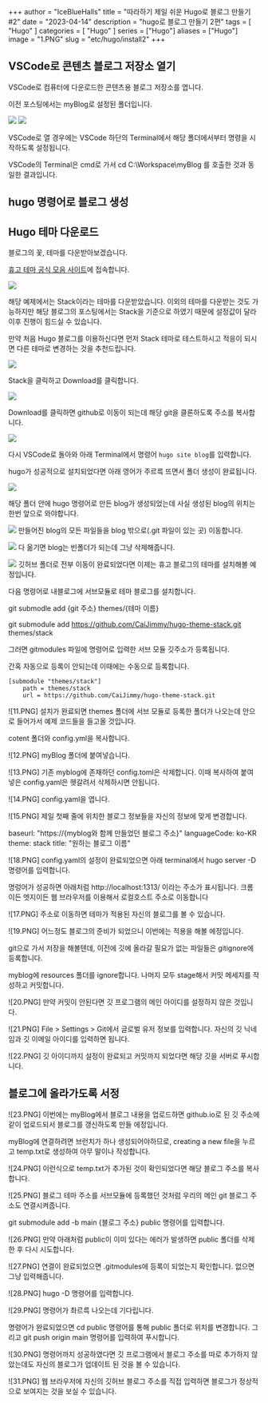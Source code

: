 +++
author = "IceBlueHalls"
title = "따라하기 제일 쉬운 Hugo로 블로그 만들기 #2"
date = "2023-04-14"
description = "hugo로 블로그 만들기 2편"
tags = [
    "Hugo"
]
categories = [
    "Hugo"
]
series = ["Hugo"]
aliases = ["Hugo"]
image = "1.PNG"
slug = "etc/hugo/install2"
+++

## VSCode로 콘텐츠 블로그 저장소 열기
VSCode로 컴퓨터에 다운로드한 콘텐츠용 블로그 저장소를 엽니다.

이전 포스팅에서는 myBlog로 설정된 폴더입니다.

![](1.PNG)
![](2.PNG)

VSCode로 열 경우에는 VSCode 하단의 Terminal에서 해당 폴더에서부터 명령을 시작하도록 설정됩니다.

VSCode의 Terminal은 cmd로 가서 cd C:\Workspace\myBlog 를 호출한 것과 동일한 결과입니다.

## hugo 명령어로 블로그 생성



## Hugo 테마 다운로드
블로그의 꽃, 테마를 다운받아보겠습니다.

[휴고 테마 공식 모음 사이트](https://themes.gohugo.io/)에 접속합니다.

![](3.PNG)

해당 예제에서는 Stack이라는 테마를 다운받았습니다.
이외의 테마를 다운받는 것도 가능하지만 해당 블로그의 포스팅에서는 Stack을 기준으로 하였기 때문에 설정값이 달라 이후 진행이 힘드실 수 있습니다.

만약 처음 Hugo 블로그를 이용하신다면 먼저 Stack 테마로 테스트하시고 적응이 되시면 다른 테마로 변경하는 것을 추천드립니다.


![](4.PNG)

Stack을 클릭하고 Download를 클릭합니다.

![](5.PNG)

Download를 클릭하면 github로 이동이 되는데 해당 git을 클론하도록 주소를 복사합니다.

![](6.png)

다시 VSCode로 돌아와 아래 Terminal에서 명령어 `hugo site blog`를 입력합니다.

hugo가 성공적으로 설치되었다면 아래 영어가 주르륵 뜨면서 폴더 생성이 완료됩니다.

![](7.png)

해당 폴더 안에 hugo 명령어로 만든 blog가 생성되었는데 사실 생성된 blog의 위치는 한번 앞으로 와야합니다.

![](8.png)
만들어진 blog의 모든 파일들을 blog 밖으로(.git 파일이 있는 곳) 이동합니다.

![](9.png)
다 옮기면 blog는 빈폴더가 되는데 그냥 삭제해줍니다.

![](10.png)
깃허브 폴더로 전부 이동이 완료되었다면 이제는 휴고 블로그의 테마를 설치해볼 예정입니다.

다음 명령어로 내블로그에 서브모듈로 테마 블로그를 설치합니다.

git submodle add {git 주소} themes/{테마 이름}

git submodule add https://github.com/CaiJimmy/hugo-theme-stack.git themes/stack

그러면 gitmodules 파일에 명령어로 입력한 서브 모듈 깃주소가 등록됩니다.

간혹 자동으로 등록이 안되는데 이때에는 수동으로 등록합니다.

```
[submodule "themes/stack"]
    path = themes/stack
    url = https://github.com/CaiJimmy/hugo-theme-stack.git
```

![11.PNG]
설치가 완료되면 themes 폴더에 서브 모듈로 등록한 폴더가 나오는데 안으로 들어가서 예제 코드들을 들고올 것입니다.

cotent 폴더와 config.yml을 복사합니다.

![12.PNG]
myBlog 폴더에 붙여넣습니다.

![13.PNG]
기존 myblog에 존재하던 config.toml은 삭제합니다.
이때 복사하여 붙여넣은 config.yaml은 헷갈려서 삭제하시면 안됩니다.

![14.PNG]
config.yaml을 엽니다.

![15.PNG]
제일 첫째 줄에 위치한 블로그 정보들을 자신의 정보에 맞게 변경합니다.

baseurl: "https://{myblog와 함께 만들었던 블로그 주소}"
languageCode: ko-KR
theme: stack
title: "원하는 블로그 이름"

![18.PNG]
config.yaml의 설정이 완료되었으면 아래 terminal에서 hugo server -D 명령어를 입력합니다.

명렁어가 성공하면 아래처럼 http://localhost:1313/ 이라는 주소가 표시됩니다. 크롬이든 엣지이든 웹 브라우저를 이용해서 로컬호스트 주소로 이동합니다

![17.PNG]
주소로 이동하면 테마가 적용된 자신의 블로그를 볼 수 있습니다.

![19.PNG]
어느정도 블로그의 준비가 되었으니 이번에는 적용을 해볼 에정입니다.

git으로 가서 저장을 해볼텐데, 이전에 깃에 올라갈 필요가 없는 파일들은 gitignore에 등록합니다.

myblog에 resources 폴더를 ignore합니다.
나머지 모두 stage해서 커밋 메세지를 작성하고 커밋합니다.

![20.PNG]
만약 커밋이 안된다면 깃 프로그램의 메인 아이디를 설정하지 않은 것입니다.

![21.PNG]
File > Settings > Git에서 글로벌 유저 정보를 입력합니다. 자신의 깃 닉네임과 깃 이메일 아이디를 입력하면 됩니다.

![22.PNG]
깃 아이디까지 설정이 완료되고 커밋까지 되었다면 해당 깃을 서버로 푸시합니다.

## 블로그에 올라가도록 서정

![23.PNG]
이번에는 myBlog에서 블로그 내용을 업로드하면 github.io로 된 깃 주소에 같이 업로드되서 블로그를 갱신하도록 만들 에정입니다.

myBlog에 연결하려면 브런치가 하나 생성되어야하므로, creating a new file을 누르고 temp.txt로 생성하여 아무 말이나 작성합니다.

![24.PNG]
이런식으로 temp.txt가 추가된 것이 확인되었다면 해당 블로그 주소를 복사합니다.

![25.PNG]
블로그 테마 주소를 서브모듈에 등록했던 것처럼 우리의 메인 git 블로그 주소도 연결시켜줍니다.

git submodule add -b main {블로그 주소} public 명령어를 입력합니다.

![26.PNG]
만약 아래처럼 public이 이미 있다는 에러가 발생하면 public 폴더를 삭제한 후 다시 시도합니다.

![27.PNG]
연결이 완료되었으면  .gitmodules에 등록이 되었는지 확인합니다. 없으면 그냥 입력해줍니다.

![28.PNG]
hugo -D 명령어를 입력합니다.

![29.PNG]
명령어가 촤르륵 나오는데 기다립니다.

명령어가 완료되었으면 cd public 명령어를 통해 public 폴더로 위치를 변경합니다.
그리고 git push origin main 명령어를 입력하여 푸시합니다.

![30.PNG]
명령어까지 성공하였다면 깃 프로그램에서 블로그 주소를 따로 추가하지 않았는데도 자신의 블로그가 업데이트 된 것을 볼 수 있습니다.

![31.PNG]
웹 브라우저에 자신의 깃허브 블로그 주소를 직접 입력하면 블로그가 정상적으로 보여지는 것을 보실 수 있습니다.